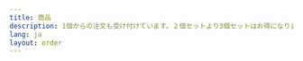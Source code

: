 ```yaml
---
title: 商品
description: 1個からの注文も受け付けています。２個セットより3個セットはお得になります。4個セットはさらにお得です。なんと10個以上お買い上げだとさらにされに割引いたします。ご利用くださいね。
lang: ja
layout: order
---
```

